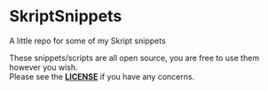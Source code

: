 # SkriptSnippets
A little repo for some of my Skript snippets

These snippets/scripts are all open source, you are free to use them however you wish.   
Please see the [**LICENSE**](https://github.com/ShaneBeee/SkriptSnippets/blob/master/LICENSE) if you have any concerns.
